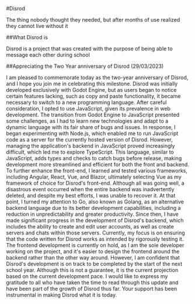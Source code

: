 #Disrod

The thing nobody thought they needed, but after months of use realized they cannot live without it

##What Disrod is

Disrod is a project that was created with the purpose of being able to message each other during school

##Appreciating the Two Year anniversary of Disrod (29/03/2023)

I am pleased to commemorate today as the two-year anniversary of Disrod, and I hope you join me in celebrating this milestone. Disrod was initially developed exclusively with Godot Engine, but as users began to notice certain features lacking, such as copy and paste functionality, it became necessary to switch to a new programming language. After careful consideration, I opted to use JavaScript, given its prevalence in web development.
The transition from Godot Engine to JavaScript presented some challenges, as I had to learn new technologies and adapt to a dynamic language with its fair share of bugs and issues. In response, I began experimenting with Node.js, which enabled me to run JavaScript code as a server for the currently hosted version of Disrod. However, managing the application's backend in JavaScript proved increasingly difficult, which led me to explore TypeScript. This language, similar to JavaScript, adds types and checks to catch bugs before release, making development more streamlined and efficient for both the front and backend.
To further enhance the front-end, I learned and tested various frameworks, including Angular, React, Vue, and Blazor, ultimately selecting Vue as my framework of choice for Disrod's front-end. Although all was going well, a disastrous event occurred when the entire backend was inadvertently deleted, and despite my best efforts, I was unable to recover it. At that point, I turned my attention to Go, also known as Golang, as an alternative backend language due to its better development capabilities, including a reduction in unpredictability and greater productivity. Since then, I have made significant progress in the development of Disrod's backend, which includes the ability to create and edit user accounts, as well as create servers and chats within those servers.
Currently, my focus is on ensuring that the code written for Disrod works as intended by rigorously testing it. The frontend development is currently on hold, as I am the sole developer working on the project, and it's easier to design the frontend around the backend rather than the other way around. However, I am confident that Disrod's development is on track to be completed by the start of the next school year. Although this is not a guarantee, it is the current projection based on the current development pace.
I would like to express my gratitude to all who have taken the time to read through this update and have been part of the growth of Disrod thus far. Your support has been instrumental in making Disrod what it is today.